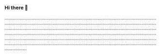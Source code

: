 ### Hi there 👋

..........................................................................................................................................................................................................................................................................................................................................................................................................................................................................................................................................................................................................................................................................................................................................................................................